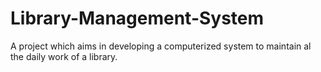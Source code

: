 # Library-Management-System
A project which aims in developing a computerized system to maintain al the daily work of a library.

